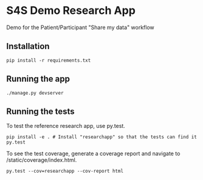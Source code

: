 # S4S Demo Research App

Demo for the Patient/Participant "Share my data" workflow

## Installation

```
pip install -r requirements.txt
```

## Running the app

```
./manage.py devserver
```

## Running the tests

To test the reference research app, use py.test.

```
pip install -e . # Install "researchapp" so that the tests can find it
py.test
```

To see the test coverage, generate a coverage report and navigate to /static/coverage/index.html.

```
py.test --cov=researchapp --cov-report html
```
